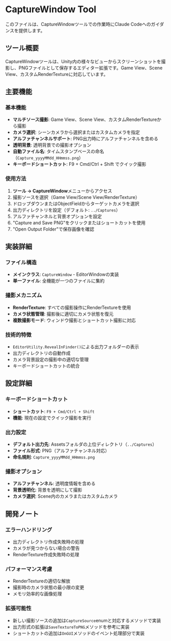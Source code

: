 # CaptureWindow Tool

このファイルは、CaptureWindowツールでの作業時にClaude Codeへのガイダンスを提供します。

## ツール概要

CaptureWindowツールは、Unity内の様々なビューからスクリーンショットを撮影し、PNGファイルとして保存するエディター拡張です。Game View、Scene View、カスタムRenderTextureに対応しています。

## 主要機能

### 基本機能
- **マルチソース撮影**: Game View、Scene View、カスタムRenderTextureから撮影
- **カメラ選択**: シーンカメラから選択またはカスタムカメラを指定
- **アルファチャンネルサポート**: PNG出力時にアルファチャンネルを含める
- **透明背景**: 透明背景での撮影オプション
- **自動ファイル名**: タイムスタンプベースの命名（`Capture_yyyyMMdd_HHmmss.png`）
- **キーボードショートカット**: F9 + Cmd/Ctrl + Shift でクイック撮影

### 使用方法
1. **ツール → CaptureWindow**メニューからアクセス
2. 撮影ソースを選択（Game View/Scene View/RenderTexture）
3. ドロップダウンまたはObjectFieldからターゲットカメラを選択
4. 出力ディレクトリを設定（デフォルト: `../Captures`）
5. アルファチャンネルと背景オプションを設定
6. "Capture and Save PNG"をクリックまたはショートカットを使用
7. "Open Output Folder"で保存画像を確認

## 実装詳細

### ファイル構造
- **メインクラス**: `CaptureWindow` - EditorWindowの実装
- **単一ファイル**: 全機能が一つのファイルに集約

### 撮影メカニズム
- **RenderTexture**: すべての撮影操作にRenderTextureを使用
- **カメラ状態管理**: 撮影後に適切にカメラ状態を復元
- **複数撮影モード**: ウィンドウ撮影とショートカット撮影に対応

### 技術的特徴
- `EditorUtility.RevealInFinder()`による出力フォルダーの表示
- 出力ディレクトリの自動作成
- カメラ背景設定の撮影中の適切な管理
- キーボードショートカットの統合

## 設定詳細

### キーボードショートカット
- **ショートカット**: `F9 + Cmd/Ctrl + Shift`
- **機能**: 現在の設定でクイック撮影を実行

### 出力設定
- **デフォルト出力先**: Assetsフォルダの上位ディレクトリ（`../Captures`）
- **ファイル形式**: PNG（アルファチャンネル対応）
- **命名規則**: `Capture_yyyyMMdd_HHmmss.png`

### 撮影オプション
- **アルファチャンネル**: 透明度情報を含める
- **背景透明化**: 背景を透明にして撮影
- **カメラ選択**: Scene内のカメラまたはカスタムカメラ

## 開発ノート

### エラーハンドリング
- 出力ディレクトリ作成失敗時の処理
- カメラが見つからない場合の警告
- RenderTexture作成失敗時の処理

### パフォーマンス考慮
- RenderTextureの適切な解放
- 撮影時のカメラ状態の最小限の変更
- メモリ効率的な画像処理

### 拡張可能性
- 新しい撮影ソースの追加は`CaptureSource`enumと対応するメソッドで実装
- 出力形式の拡張は`SaveTextureToPNG`メソッドを参考に実装
- ショートカットの追加は`OnGUI`メソッドのイベント処理部分で実装
